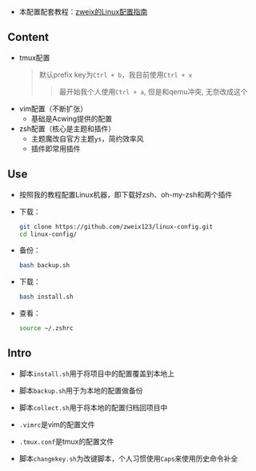 + 本配置配套教程：[zweix的Linux配置指南](https://github.com/zweix123/CS-notes/blob/master/Missing-Semester/LinuxConfigGuide.md)

## Content

+ tmux配置
    >默认prefix key为`Ctrl + b`，我目前使用`Ctrl + x`
    >>最开始我个人使用`Ctrl + a`, 但是和qemu冲突, 无奈改成这个
+ vim配置（不断扩张）
  + 基础是Acwing提供的配置
+ zsh配置（核心是主题和插件）
  + 主题魔改自官方主题`ys`，简约效率风
  + 插件即常用插件

## Use

+ 按照我的教程配置Linux机器，即下载好zsh、oh-my-zsh和两个插件

+ 下载：
    ```bash
    git clone https://github.com/zweix123/linux-config.git
    cd linux-config/
    ```
+ 备份：
    ```bash
    bash backup.sh
    ```
+ 下载：
    ```bash
    bash install.sh
    ```
+ 查看：
    ```bash
    source ~/.zshrc
    ```

## Intro

+ 脚本`install.sh`用于将项目中的配置覆盖到本地上
+ 脚本`backup.sh`用于为本地的配置做备份
+ 脚本`collect.sh`用于将本地的配置归档回项目中

+ `.vimrc`是vim的配置文件
+ `.tmux.conf`是tmux的配置文件
+ 脚本`changekey.sh`为改键脚本，个人习惯使用`Caps`来使用历史命令补全
